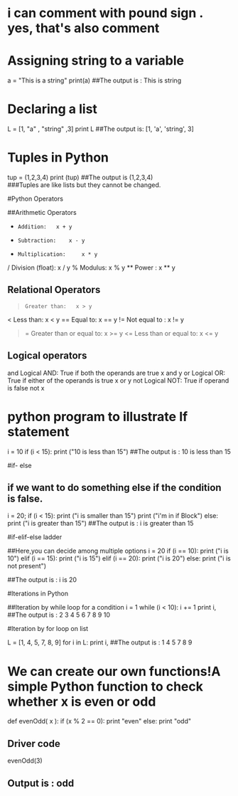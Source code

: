 # i can comment with pound sign . yes, that's also comment

# Assigning string to a variable
a = "This is a string"
print(a)
##The output is : This is string


# Declaring a list
L = [1, "a" , "string" ,3]
print L
##The output is:
[1, 'a', 'string', 3]

# Tuples in Python

tup = (1,2,3,4)
print (tup)
##The output is (1,2,3,4)  
###Tuples are like lists but they cannot be changed.

#Python Operators

  ##Arithmetic Operators
  + 	Addition:	x + y
  - 	Subtraction: 	x - y
  * 	Multiplication: 	x * y
  / 	Division (float):	x / y
  % 	Modulus:  x % y
  ** 	Power :  	x ** y

  ## Relational Operators
  > 	Greater than:  	x > y
  <  Less than: 	x < y
  == Equal to:	x == y
  != 	Not equal to : 	x != y
  >= 	Greater than or equal to:	x >= y
  <= 	Less than or equal to:  	x <= y

  ## Logical operators
  and Logical AND: True if both the operands are true 	x and y
  or 	Logical OR: True if either of the operands is true 	x or y
  not Logical NOT: True if operand is false 	not x


# python program to illustrate If statement
i = 10
if (i < 15):
   print ("10 is less than 15")
##The output is : 10 is less than 15


#if- else

## if we want to do something else if the condition is false.
i = 20;
if (i < 15):
    print ("i is smaller than 15")
    print ("i'm in if Block")
else:
    print ("i is greater than 15")
##The output is : i is greater than 15


#if-elif-else ladder

 ##Here,you can decide among multiple options
i = 20
if (i == 10):
    print ("i is 10")
elif (i == 15):
    print ("i is 15")
elif (i == 20):
    print ("i is 20")
else:
    print ("i is not present")

##The output is : i is 20


#Iterations in Python

##Iteration by while loop for a condition
i = 1
while (i < 10):
    i += 1
    print i,
##The output is : 2 3 4 5 6 7 8 9 10


#Iteration by for loop on list

L = [1, 4, 5, 7, 8, 9]
for  i in L:
    print i,
##The output is : 1 4 5 7 8 9



# We can create our own functions!A simple Python function to check whether x is even or odd

def evenOdd( x ):
    if (x % 2 == 0):
        print "even"
    else:
        print "odd"
		
## Driver code
  evenOdd(3)
## Output is : odd
